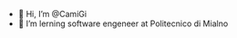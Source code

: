 - 👋 Hi, I’m @CamiGi
- 👀 I’m lerning software engeneer at Politecnico di Mialno

<!---
CamiGi/CamiGi is a ✨ special ✨ repository because its `README.md` (this file) appears on your GitHub profile.
You can click the Preview link to take a look at your changes.
--->
